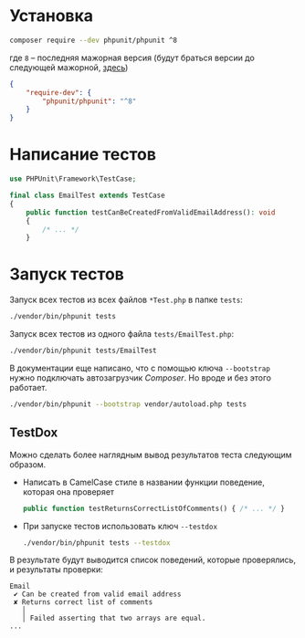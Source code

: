 # Установка

```bash
composer require --dev phpunit/phpunit ^8
```

где `8` – последняя мажорная версия (будут браться версии до следующей мажорной, [здесь](Composer.md#теги))

```json
{
    "require-dev": {
        "phpunit/phpunit": "^8"
    }
}
```

# Написание тестов

```php
use PHPUnit\Framework\TestCase;

final class EmailTest extends TestCase
{
    public function testCanBeCreatedFromValidEmailAddress(): void
    {
        /* ... */
    }
```

# Запуск тестов

Запуск всех тестов из всех файлов `*Test.php` в папке `tests`:

```bash
./vendor/bin/phpunit tests
```

Запуск всех тестов из одного файла `tests/EmailTest.php`:

```bash
./vendor/bin/phpunit tests/EmailTest
```

В документации еще написано, что  с помощью ключа `--bootstrap` нужно подключать автозагрузчик *Composer*.  Но вроде и без этого работает.

```bash
./vendor/bin/phpunit --bootstrap vendor/autoload.php tests 
```

## TestDox

Можно сделать более наглядным вывод результатов теста следующим образом.

* Написать в CamelCase стиле в названии функции поведение, которая она проверяет

  ```php
  public function testReturnsCorrectListOfComments() { /* ... */ }
  ```

* При запуске тестов использовать ключ `--testdox`

  ```bash
  ./vendor/bin/phpunit tests --testdox
  ```

В результате будут выводится список поведений, которые проверялись, и результаты проверки:

```
Email
 ✔ Can be created from valid email address
 ✘ Returns correct list of comments
   │
   │ Failed asserting that two arrays are equal.
...
```

